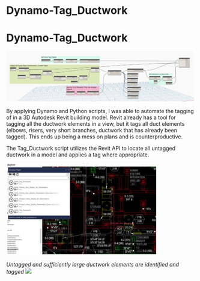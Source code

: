 # Dynamo-Tag_Ductwork

# Dynamo-Tag_Ductwork

<img src="images/graph.png" width="500" >

By applying Dynamo and Python scripts, I was able to automate the tagging of in a 3D Autodesk Revit building model.
Revit already has a tool for tagging all the ductwork elements in a view, but it tags all duct elements (elbows, risers, very short branches, ductwork that has already been tagged). This ends up being a mess on plans and is counterproductive.

The Tag_Ductwork script utilizes the Revit API to locate all untagged ductwork in a model and applies a tag where
appropriate.

<img src="images/before-tag.png" width="400" >
<br>

*Untagged and sufficiently large ductwork elements are identified and tagged*
<img src="after-tag.png" width="400" >
